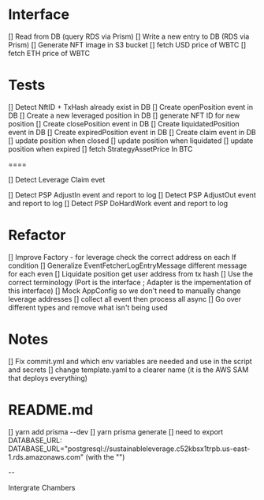
# Interface

[] Read from DB (query RDS via Prism)
[] Write a new entry to DB (RDS via Prism)
[] Generate NFT image in S3 bucket
[] fetch USD price of WBTC
[] fetch ETH price of WBTC


# Tests

[] Detect NftID + TxHash already exist in DB
[] Create openPosition event in DB
[] Create a new leveraged position in DB
[] generate NFT ID for new position
[] Create closePosition event in DB
[] Create liquidatedPosition event in DB
[] Create expiredPosition event in DB
[] Create claim event in DB
[] update position when closed
[] update position when liquidated
[] update position when expired
[] fetch StrategyAssetPrice In BTC

====

[] Detect Leverage Claim evet

[] Detect PSP AdjustIn event and report to log
[] Detect PSP AdjustOut event and report to log
[] Detect PSP DoHardWork event and report to log


# Refactor

[] Improve Factory - for leverage check the correct address on each If condition
[] Generalize EventFetcherLogEntryMessage different message for each even
[] Liquidate position get user address from tx hash
[] Use the correct terminology (Port is the interface ; Adapter is the impementation of this interface)
[] Mock AppConfig so we don't need to manually change leverage addresses
[] collect all event then process all async
[] Go over different types and remove what isn't being used


# Notes

[] Fix commit.yml and which env variables are needed and use in the script and secrets
[] change template.yaml to a clearer name (it is the AWS SAM that deploys everything)


# README.md

[] yarn add prisma --dev
[] yarn prisma generate
[] need to export DATABASE_URL: DATABASE_URL="postgresql://sustainableleverage.c52kbsx1trpb.us-east-1.rds.amazonaws.com" (with the "")

--


Intergrate Chambers